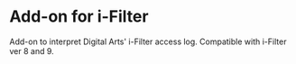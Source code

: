 # Add-on for i-Filter

Add-on to interpret Digital Arts' i-Filter access log. Compatible with i-Filter ver 8 and 9.
